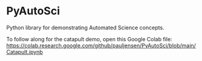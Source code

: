 # PyAutoSci
Python library for demonstrating Automated Science concepts. 

To follow along for the catapult demo, open this Google Colab file:
https://colab.research.google.com/github/pauljensen/PyAutoSci/blob/main/Catapult.ipynb
